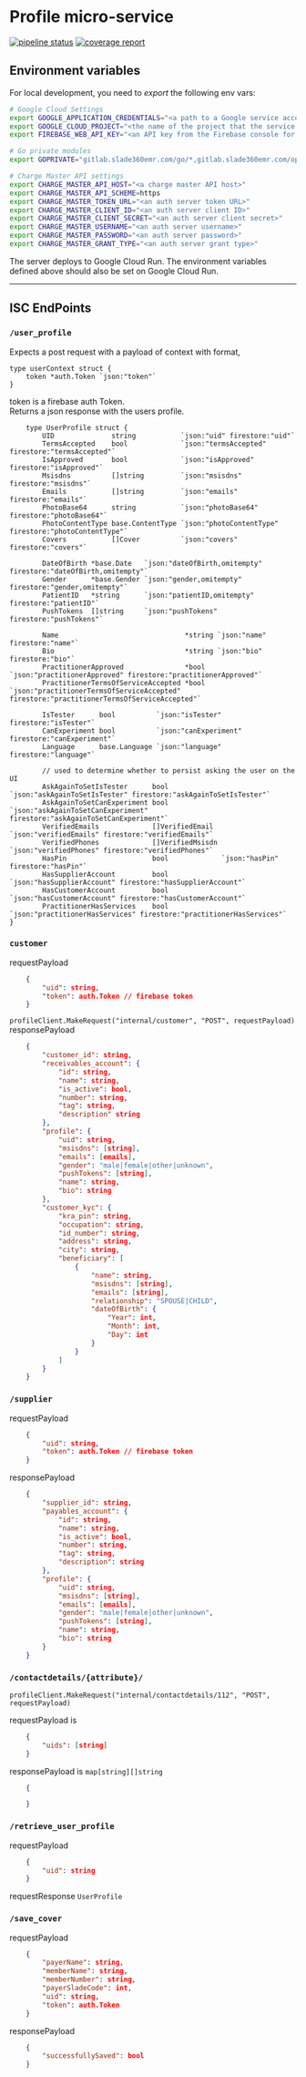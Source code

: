 # Profile micro-service

[![pipeline status](https://gitlab.slade360emr.com/go/profile/badges/develop/pipeline.svg)](https://gitlab.slade360emr.com/go/profile/-/commits/develop)
[![coverage report](https://gitlab.slade360emr.com/go/profile/badges/develop/coverage.svg)](https://gitlab.slade360emr.com/go/profile/-/commits/develop)

## Environment variables

For local development, you need to _export_ the following env vars:

```bash
# Google Cloud Settings
export GOOGLE_APPLICATION_CREDENTIALS="<a path to a Google service account JSON file>"
export GOOGLE_CLOUD_PROJECT="<the name of the project that the service account above belongs to>"
export FIREBASE_WEB_API_KEY="<an API key from the Firebase console for the project mentioned above>"

# Go private modules
export GOPRIVATE="gitlab.slade360emr.com/go/*,gitlab.slade360emr.com/optimalhealth/*"

# Charge Master API settings
export CHARGE_MASTER_API_HOST="<a charge master API host>"
export CHARGE_MASTER_API_SCHEME=https
export CHARGE_MASTER_TOKEN_URL="<an auth server token URL>"
export CHARGE_MASTER_CLIENT_ID="<an auth server client ID>"
export CHARGE_MASTER_CLIENT_SECRET="<an auth server client secret>"
export CHARGE_MASTER_USERNAME="<an auth server username>"
export CHARGE_MASTER_PASSWORD="<an auth server password>"
export CHARGE_MASTER_GRANT_TYPE="<an auth server grant type>"

```

The server deploys to Google Cloud Run. The environment variables defined above
should also be set on Google Cloud Run.

---------------------------------------------------

## ISC EndPoints

### `/user_profile`

 Expects a post request with a payload of context with format,

 ```golang
 type userContext struct {
     token *auth.Token `json:"token"`
 }
 ```

 token is a firebase auth Token.  
 Returns a json response with the users profile.  

```golang
    type UserProfile struct {
        UID              string           `json:"uid" firestore:"uid"`
        TermsAccepted    bool             `json:"termsAccepted" firestore:"termsAccepted"`
        IsApproved       bool             `json:"isApproved" firestore:"isApproved"`
        Msisdns          []string         `json:"msisdns" firestore:"msisdns"`
        Emails           []string         `json:"emails" firestore:"emails"`
        PhotoBase64      string           `json:"photoBase64" firestore:"photoBase64"`
        PhotoContentType base.ContentType `json:"photoContentType" firestore:"photoContentType"`
        Covers           []Cover          `json:"covers" firestore:"covers"`

        DateOfBirth *base.Date   `json:"dateOfBirth,omitempty" firestore:"dateOfBirth,omitempty"`
        Gender      *base.Gender `json:"gender,omitempty" firestore:"gender,omitempty"`
        PatientID   *string      `json:"patientID,omitempty" firestore:"patientID"`
        PushTokens  []string     `json:"pushTokens" firestore:"pushTokens"`

        Name                               *string `json:"name" firestore:"name"`
        Bio                                *string `json:"bio" firestore:"bio"`
        PractitionerApproved               *bool   `json:"practitionerApproved" firestore:"practitionerApproved"`
        PractitionerTermsOfServiceAccepted *bool   `json:"practitionerTermsOfServiceAccepted" firestore:"practitionerTermsOfServiceAccepted"`

        IsTester      bool          `json:"isTester" firestore:"isTester"`
        CanExperiment bool          `json:"canExperiment" firestore:"canExperiment"`
        Language      base.Language `json:"language" firestore:"language"`

        // used to determine whether to persist asking the user on the UI
        AskAgainToSetIsTester      bool             `json:"askAgainToSetIsTester" firestore:"askAgainToSetIsTester"`
        AskAgainToSetCanExperiment bool             `json:"askAgainToSetCanExperiment" firestore:"askAgainToSetCanExperiment"`
        VerifiedEmails             []VerifiedEmail  `json:"verifiedEmails" firestore:"verifiedEmails"`
        VerifiedPhones             []VerifiedMsisdn `json:"verifiedPhones" firestore:"verifiedPhones"`
        HasPin                     bool             `json:"hasPin" firestore:"hasPin"`
        HasSupplierAccount         bool             `json:"hasSupplierAccount" firestore:"hasSupplierAccount"`
        HasCustomerAccount         bool             `json:"hasCustomerAccount" firestore:"hasCustomerAccount"`
        PractitionerHasServices    bool             `json:"practitionerHasServices" firestore:"practitionerHasServices"`
}
```


### `customer`

requestPayload

```json
    {
        "uid": string,
        "token": auth.Token // firebase token
    }
```

`profileClient.MakeRequest("internal/customer", "POST", requestPayload)`  
responsePayload

```json
    {
        "customer_id": string,
        "receivables_account": {
            "id": string,
            "name": string,
            "is_active": bool,
            "number": string,
            "tag": string,
            "description" string
        },
        "profile": {
            "uid": string,
            "msisdns": [string],
            "emails": [emails],
            "gender": "male|female|other|unknown",
            "pushTokens": [string],
            "name": string,
            "bio": string
        },
        "customer_kyc": {
            "kra_pin": string,
            "occupation": string,
            "id_number": string,
            "address": string,
            "city": string,
            "beneficiary": [
                {
                    "name": string,
                    "msisdns": [string],
                    "emails": [string],
                    "relationship": "SPOUSE|CHILD",
                    "dateOfBirth": {
                        "Year": int,
                        "Month": int,
                        "Day": int
                    }
                }
            ]
        }
    }
```

### `/supplier`

requestPayload

```json
    {
        "uid": string,
        "token": auth.Token // firebase token
    }
```

responsePayload

```json
    {
        "supplier_id": string,
        "payables_account": {
            "id": string,
            "name": string,
            "is_active": bool,
            "number": string,
            "tag": string,
            "description": string
        },
        "profile": {
            "uid": string,
            "msisdns": [string],
            "emails": [emails],
            "gender": "male|female|other|unknown",
            "pushTokens": [string],
            "name": string,
            "bio": string
        }
    }
```

### `/contactdetails/{attribute}/`

`profileClient.MakeRequest("internal/contactdetails/112", "POST", requestPayload)`

requestPayload is

```json
    {
        "uids": [string]
    }
```

responsePayload is `map[string][]string`

```json
    {

    }
```

### `/retrieve_user_profile`

requestPayload

```json
    {
        "uid": string
    }
```

requestResponse `UserProfile`

### `/save_cover`

requestPayload

```json
    {
        "payerName": string,
        "memberName": string,
        "memberNumber": string,
        "payerSladeCode": int,
        "uid": string,
        "token": auth.Token
    }
```

responsePayload

```json
    {
        "successfullySaved": bool
    }
```
